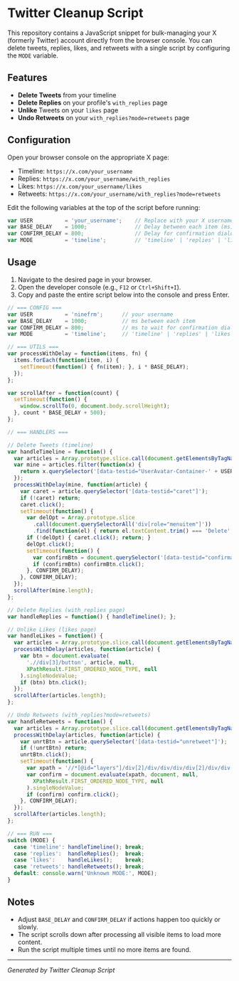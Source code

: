 # Twitter Cleanup Script

This repository contains a JavaScript snippet for bulk-managing your X (formerly Twitter) account directly from the browser console. You can delete tweets, replies, likes, and retweets with a single script by configuring the `MODE` variable.

## Features

* **Delete Tweets** from your timeline
* **Delete Replies** on your profile's `with_replies` page
* **Unlike** Tweets on your `likes` page
* **Undo Retweets** on your `with_replies?mode=retweets` page

## Configuration

Open your browser console on the appropriate X page:

* Timeline: `https://x.com/your_username`
* Replies: `https://x.com/your_username/with_replies`
* Likes: `https://x.com/your_username/likes`
* Retweets: `https://x.com/your_username/with_replies?mode=retweets`

Edit the following variables at the top of the script before running:

```javascript
var USER          = 'your_username';    // Replace with your X username (no @)
var BASE_DELAY    = 1000;               // Delay between each item (ms)
var CONFIRM_DELAY = 800;                // Delay for confirmation dialogs (ms)
var MODE          = 'timeline';         // 'timeline' | 'replies' | 'likes' | 'retweets'
```

## Usage

1. Navigate to the desired page in your browser.
2. Open the developer console (e.g., `F12` or `Ctrl+Shift+I`).
3. Copy and paste the entire script below into the console and press Enter.

```javascript
// === CONFIG ===
var USER          = 'ninefrm';      // your username
var BASE_DELAY    = 1000;           // ms between each item
var CONFIRM_DELAY = 800;            // ms to wait for confirmation dialogs
var MODE          = 'timeline';     // 'timeline' | 'replies' | 'likes' | 'retweets'

// === UTILS ===
var processWithDelay = function(items, fn) {
  items.forEach(function(item, i) {
    setTimeout(function() { fn(item); }, i * BASE_DELAY);
  });
};

var scrollAfter = function(count) {
  setTimeout(function() {
    window.scrollTo(0, document.body.scrollHeight);
  }, count * BASE_DELAY + 500);
};

// === HANDLERS ===

// Delete Tweets (timeline)
var handleTimeline = function() {
  var articles = Array.prototype.slice.call(document.getElementsByTagName('article'));
  var mine = articles.filter(function(x) {
    return x.querySelector('[data-testid="UserAvatar-Container-' + USER + '"]');
  });
  processWithDelay(mine, function(article) {
    var caret = article.querySelector('[data-testid="caret"]');
    if (!caret) return;
    caret.click();
    setTimeout(function() {
      var delOpt = Array.prototype.slice
        .call(document.querySelectorAll('div[role="menuitem"]'))
        .find(function(el) { return el.textContent.trim() === 'Delete'; });
      if (!delOpt) { caret.click(); return; }
      delOpt.click();
      setTimeout(function() {
        var confirmBtn = document.querySelector('[data-testid="confirmationSheetDialog"] button');
        if (confirmBtn) confirmBtn.click();
      }, CONFIRM_DELAY);
    }, CONFIRM_DELAY);
  });
  scrollAfter(mine.length);
};

// Delete Replies (with_replies page)
var handleReplies = function() { handleTimeline(); };

// Unlike Likes (likes page)
var handleLikes = function() {
  var articles = Array.prototype.slice.call(document.getElementsByTagName('article'));
  processWithDelay(articles, function(article) {
    var btn = document.evaluate(
      './/div[3]/button', article, null,
      XPathResult.FIRST_ORDERED_NODE_TYPE, null
    ).singleNodeValue;
    if (btn) btn.click();
  });
  scrollAfter(articles.length);
};

// Undo Retweets (with_replies?mode=retweets)
var handleRetweets = function() {
  var articles = Array.prototype.slice.call(document.getElementsByTagName('article'));
  processWithDelay(articles, function(article) {
    var unrtBtn = article.querySelector('[data-testid="unretweet"]');
    if (!unrtBtn) return;
    unrtBtn.click();
    setTimeout(function() {
      var xpath = '//*[@id="layers"]/div[2]/div/div/div/div[2]/div/div[3]/div/div/div/div';
      var confirm = document.evaluate(xpath, document, null,
        XPathResult.FIRST_ORDERED_NODE_TYPE, null
      ).singleNodeValue;
      if (confirm) confirm.click();
    }, CONFIRM_DELAY);
  });
  scrollAfter(articles.length);
};

// === RUN ===
switch (MODE) {
  case 'timeline': handleTimeline(); break;
  case 'replies':  handleReplies();  break;
  case 'likes':    handleLikes();    break;
  case 'retweets': handleRetweets(); break;
  default: console.warn('Unknown MODE:', MODE);
}
```

## Notes

* Adjust `BASE_DELAY` and `CONFIRM_DELAY` if actions happen too quickly or slowly.
* The script scrolls down after processing all visible items to load more content.
* Run the script multiple times until no more items are found.

---

*Generated by Twitter Cleanup Script*
